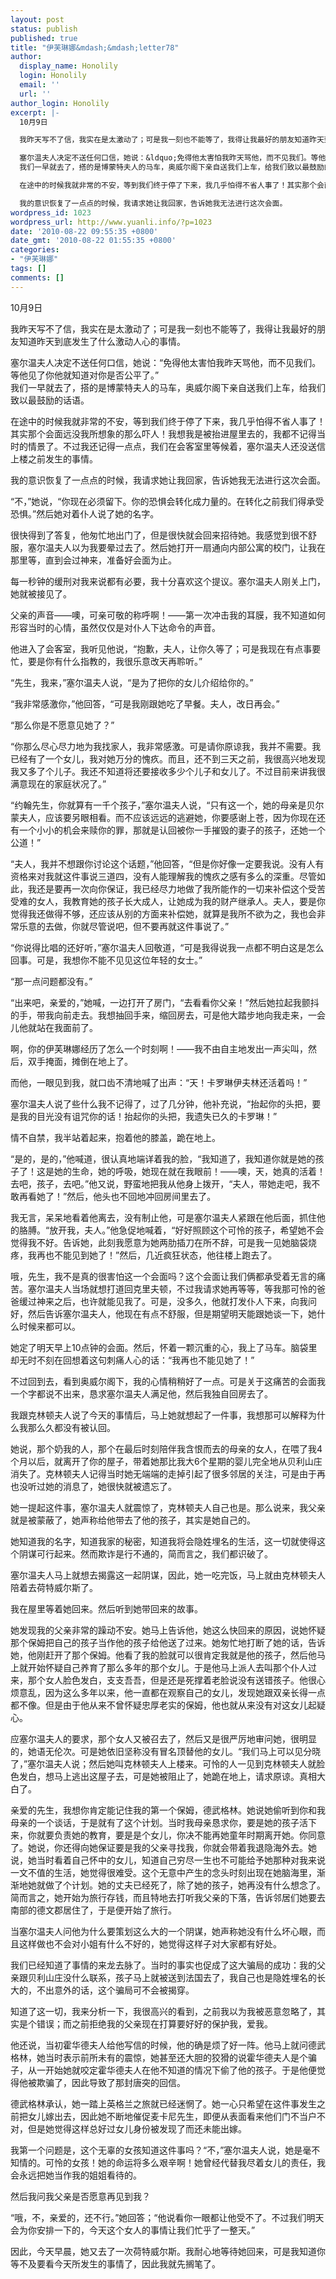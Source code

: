 ```yaml
---
layout: post
status: publish
published: true
title: "伊芙琳娜&mdash;&mdash;letter78"
author:
  display_name: Honolily
  login: Honolily
  email: ''
  url: ''
author_login: Honolily
excerpt: |-
  10月9日

  我昨天写不了信，我实在是太激动了；可是我一刻也不能等了，我得让我最好的朋友知道昨天到底发生了什么激动人心的事情。

  塞尔温夫人决定不送任何口信，她说：&ldquo;免得他太害怕我昨天骂他，而不见我们。等他见了你他就知道对你是否公平了。&rdquo;
  我们一早就去了，搭的是博蒙特夫人的马车，奥威尔阁下亲自送我们上车，给我们致以最鼓励的话语。

  在途中的时候我就非常的不安，等到我们终于停了下来，我几乎怕得不省人事了！其实那个会面远没我所想象的那么吓人！我想我是被抬进屋里去的，我都不记得当时的情景了。不过我还记得一点点，我们在会客室里等候着，塞尔温夫人还没送信上楼之前发生的事情。

  我的意识恢复了一点点的时候，我请求她让我回家，告诉她我无法进行这次会面。
wordpress_id: 1023
wordpress_url: http://www.yuanli.info/?p=1023
date: '2010-08-22 09:55:35 +0800'
date_gmt: '2010-08-22 01:55:35 +0800'
categories:
- "伊芙琳娜"
tags: []
comments: []
---
```

<p>10月9日</p>
<p>我昨天写不了信，我实在是太激动了；可是我一刻也不能等了，我得让我最好的朋友知道昨天到底发生了什么激动人心的事情。</p>
<p>塞尔温夫人决定不送任何口信，她说：&ldquo;免得他太害怕我昨天骂他，而不见我们。等他见了你他就知道对你是否公平了。&rdquo;<br />
我们一早就去了，搭的是博蒙特夫人的马车，奥威尔阁下亲自送我们上车，给我们致以最鼓励的话语。</p>
<p>在途中的时候我就非常的不安，等到我们终于停了下来，我几乎怕得不省人事了！其实那个会面远没我所想象的那么吓人！我想我是被抬进屋里去的，我都不记得当时的情景了。不过我还记得一点点，我们在会客室里等候着，塞尔温夫人还没送信上楼之前发生的事情。</p>
<p>我的意识恢复了一点点的时候，我请求她让我回家，告诉她我无法进行这次会面。<a id="more"></a><a id="more-1023"></a></p>
<p>&ldquo;不，&rdquo;她说，&ldquo;你现在必须留下。你的恐惧会转化成力量的。在转化之前我们得承受恐惧。&rdquo;然后她对着仆人说了她的名字。</p>
<p>很快得到了答复，他匆忙地出门了，但是很快就会回来招待她。我感觉到很不舒服，塞尔温夫人以为我要晕过去了。然后她打开一扇通向内部公寓的校门，让我在那里等，直到会过神来，准备好会面为止。</p>
<p>每一秒钟的缓刑对我来说都有必要，我十分喜欢这个提议。塞尔温夫人刚关上门，她就被接见了。</p>
<p>父亲的声音&mdash;&mdash;噢，可亲可敬的称呼啊！&mdash;&mdash;第一次冲击我的耳膜，我不知道如何形容当时的心情，虽然仅仅是对仆人下达命令的声音。</p>
<p>他进入了会客室，我听见他说，&ldquo;抱歉，夫人，让你久等了；可是我现在有点事要忙，要是你有什么指教的，我很乐意改天再聆听。&rdquo;</p>
<p>&ldquo;先生，我来，&rdquo;塞尔温夫人说，&ldquo;是为了把你的女儿介绍给你的。&rdquo;</p>
<p>&ldquo;我非常感激你，&rdquo;他回答，&ldquo;可是我刚跟她吃了早餐。夫人，改日再会。&rdquo;</p>
<p>&ldquo;那么你是不愿意见她了？&rdquo;</p>
<p>&ldquo;你那么尽心尽力地为我找家人，我非常感激。可是请你原谅我，我并不需要。我已经有了一个女儿，我对她万分的愧疚。而且，还不到三天之前，我很高兴地发现我又多了个儿子。我还不知道将还要接收多少个儿子和女儿了。不过目前来讲我很满意现在的家庭状况了。&rdquo;</p>
<p>&ldquo;约翰先生，你就算有一千个孩子，&rdquo;塞尔温夫人说，&ldquo;只有这一个，她的母亲是贝尔蒙夫人，应该要另眼相看。而不应该远远的逃避她，你要感谢上苍，因为你现在还有一个小小的机会来赎你的罪，那就是认回被你一手摧毁的妻子的孩子，还她一个公道！&rdquo;</p>
<p>&ldquo;夫人，我并不想跟你讨论这个话题，&rdquo;他回答，&ldquo;但是你好像一定要我说。没有人有资格来对我就这件事说三道四，没有人能理解我的愧疚之感有多么的深重。尽管如此，我还是要再一次向你保证，我已经尽力地做了我所能作的一切来补偿这个受苦受难的女人，我教育她的孩子长大成人，让她成为我的财产继承人。夫人，要是你觉得我还做得不够，还应该从别的方面来补偿她，就算是我所不欲为之，我也会非常乐意的去做，你就尽管说吧，但不要再就这件事说了。&rdquo;</p>
<p>&ldquo;你说得比唱的还好听，&rdquo;塞尔温夫人回敬道，&ldquo;可是我得说我一点都不明白这是怎么回事。可是，我想你不能不见见这位年轻的女士。&rdquo;</p>
<p>&ldquo;那一点问题都没有。&rdquo;</p>
<p>&ldquo;出来吧，亲爱的，&rdquo;她喊，一边打开了房门，&ldquo;去看看你父亲！&rdquo;然后她拉起我颤抖的手，带我向前走去。我想抽回手来，缩回房去，可是他大踏步地向我走来，一会儿他就站在我面前了。</p>
<p>啊，你的伊芙琳娜经历了怎么一个时刻啊！&mdash;&mdash;我不由自主地发出一声尖叫，然后，双手掩面，摊倒在地上了。</p>
<p>而他，一眼见到我，就口齿不清地喊了出声：&ldquo;天！卡罗琳伊夫林还活着吗！&rdquo;</p>
<p>塞尔温夫人说了些什么我不记得了，过了几分钟，他补充说，&ldquo;抬起你的头把，要是我的目光没有诅咒你的话！抬起你的头把，我遗失已久的卡罗琳！&rdquo;</p>
<p>情不自禁，我半站着起来，抱着他的膝盖，跪在地上。</p>
<p>&ldquo;是的，是的，&rdquo;他喊道，很认真地端详着我的脸，&ldquo;我知道了，我知道你就是她的孩子了！这是她的生命，她的呼吸，她现在就在我眼前！&mdash;&mdash;噢，天，她真的活着！去吧，孩子，去吧。&rdquo;他又说，野蛮地把我从他身上拨开，&ldquo;夫人，带她走吧，我不敢再看她了！&rdquo;然后，他头也不回地冲回房间里去了。</p>
<p>我无言，呆呆地看着他离去，没有制止他，可是塞尔温夫人紧跟在他后面，抓住他的胳膊。&ldquo;放开我，夫人。&rdquo;他急促地喊着，&ldquo;好好照顾这个可怜的孩子，希望她不会觉得我不好。告诉她，此刻我愿意为她两肋插刀在所不辞，可是我一见她脑袋烧疼，我再也不能见到她了！&rdquo;然后，几近疯狂状态，他往楼上跑去了。</p>
<p>哦，先生，我不是真的很害怕这一个会面吗？这个会面让我们俩都承受着无言的痛苦。塞尔温夫人当场就想打道回克里夫顿，不过我请求她再等等，等我那可怜的爸爸缓过神来之后，也许就能见我了。可是，没多久，他就打发仆人下来，向我问好，然后告诉塞尔温夫人，他现在有点不舒服，但是期望明天能跟她谈一下，她什么时候来都可以。</p>
<p>她定了明天早上10点钟的会面。然后，怀着一颗沉重的心，我上了马车。脑袋里却无时不刻在回想着这句刺痛人心的话：&ldquo;我再也不能见她了！&rdquo;</p>
<p>不过回到去，看到奥威尔阁下，我的心情稍稍好了一点。可是关于这痛苦的会面我一个字都说不出来，恳求塞尔温夫人满足他，然后我独自回房去了。</p>
<p>我跟克林顿夫人说了今天的事情后，马上她就想起了一件事，我想那可以解释为什么我那么久都没有被认回。</p>
<p>她说，那个奶我的人，那个在最后时刻陪伴我含恨而去的母亲的女人，在喂了我4个月以后，就离开了你的屋子，带着她那比我大6个星期的婴儿完全地从贝利山庄消失了。克林顿夫人记得当时她无端端的走掉引起了很多邻居的关注，可是由于再也没听过她的消息了，她很快就被遗忘了。</p>
<p>她一提起这件事，塞尔温夫人就震惊了，克林顿夫人自己也是。那么说来，我父亲就是被蒙蔽了，她声称给他带去了他的孩子，其实是她自己的。</p>
<p>她知道我的名字，知道我家的秘密，知道我将会隐姓埋名的生活，这一切就使得这个阴谋可行起来。然而欺诈是行不通的，简而言之，我们都识破了。</p>
<p>塞尔温夫人马上就想去揭露这一起阴谋，因此，她一吃完饭，马上就由克林顿夫人陪着去荷特威尔斯了。</p>
<p>我在屋里等着她回来。然后听到她带回来的故事。</p>
<p>她发现我的父亲非常的躁动不安。她马上告诉他，她这么快回来的原因，说她怀疑那个保姆把自己的孩子当作他的孩子给他送了过来。她匆忙地打断了她的话，告诉她，他刚赶开了那个保姆。他看了我的脸就可以很肯定我就是他的孩子，然后他马上就开始怀疑自己养育了那么多年的那个女儿。于是他马上派人去叫那个仆人过来，那个女人脸色发白，支支吾吾，但是还是死撑着老脸说没有送错孩子。他很心烦意乱，因为这么多年以来，他一直都在观察自己的女儿，发现她跟双亲长得一点都不像。但是由于他从来不曾怀疑忠厚老实的保姆，他也就从来没有对这女儿起疑心。</p>
<p>应塞尔温夫人的要求，那个女人又被召去了，然后又是很严厉地审问她，很明显的，她语无伦次。可是她依旧坚称没有冒名顶替他的女儿。&ldquo;我们马上可以见分晓了，&rdquo;塞尔温夫人说；然后她叫克林顿夫人上楼来。可怜的人一见到克林顿夫人就脸色发白，想马上逃出这屋子去，可是她被阻止了，她跪在地上，请求原谅。真相大白了。</p>
<p>亲爱的先生，我想你肯定能记住我的第一个保姆，德武格林。她说她偷听到你和我母亲的一个谈话，于是就有了这个计划。当时我母亲恳求你，要是她的孩子活下来，你就要负责她的教育，要是是个女儿，你决不能再她童年时期离开她。你同意了。她说，你还得向她保证要是我的父亲寻找我，你就会带着我退隐海外去。她说，她当时看着自己怀中的女儿，知道自己穷尽一生也不可能给予她那种对我来说一文不值的生活，她觉得很难受。这个无意中产生的念头时刻出现在她脑海里，渐渐地她就做了个计划。她的丈夫已经死了，除了她的孩子，她再没有什么想念了。简而言之，她开始为旅行存钱，而且特地去打听我父亲的下落，告诉邻居们她要去南部的德文郡居住了，于是便开始了旅行。</p>
<p>当塞尔温夫人问他为什么要策划这么大的一个阴谋，她声称她没有什么坏心眼，而且这样做也不会对小姐有什么不好的，她觉得这样子对大家都有好处。</p>
<p>我们已经知道了事情的来龙去脉了。当时的事实也促成了这大骗局的成功：我的父亲跟贝利山庄没什么联系，孩子马上就被送到法国去了，我自己也是隐姓埋名的长大的，不出意外的话，这个骗局可不会被揭穿。</p>
<p>知道了这一切，我来分析一下，我很高兴的看到，之前我以为我被恶意忽略了，其实是个错误；而之前拒绝我的父亲现在打算要好好的保护我，爱我。</p>
<p>他还说，当初霍华德夫人给他写信的时候，他的确是烦了好一阵。他马上就问德武格林，她当时表示前所未有的震惊，她甚至还大胆的狡猾的说霍华德夫人是个骗子，从一开始她就咬定霍华德夫人在他不知道的情况下偷了他的孩子。于是他便觉得他被欺骗了，因此导致了那封唐突的回信。</p>
<p>德武格林承认，她一踏上英格兰之旅就已经迷惘了。她一心只希望在这件事发生之前把女儿嫁出去，因此她不断地催促麦卡尼先生，即便从表面看来他们门不当户不对，但是她觉得这样总好过女儿身份被发现了而还未能出嫁。</p>
<p>我第一个问题是，这个无辜的女孩知道这件事吗？&ldquo;不，&rdquo;塞尔温夫人说，她是毫不知情的。可怜的女孩！她的命运将多么艰辛啊！她曾经代替我尽着女儿的责任，我会永远把她当作我的姐姐看待的。</p>
<p>然后我问我父亲是否愿意再见到我？</p>
<p>&ldquo;哦，不，亲爱的，还不行。&rdquo;她回答；&ldquo;他说看你一眼都让他受不了。不过我们明天会为你安排一下的，今天这个女人的事情让我们忙乎了一整天。&rdquo;</p>
<p>因此，今天早晨，她又去了一次荷特威尔斯。我耐心地等待她回来，可是我知道你等不及要看今天所发生的事情了，因此我就先搁笔了。</p>
